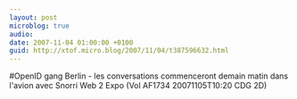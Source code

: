 ```yaml
---
layout: post
microblog: true
audio: 
date: 2007-11-04 01:00:00 +0100
guid: http://xtof.micro.blog/2007/11/04/t387596632.html
---
```

#OpenID gang Berlin - les conversations commenceront demain matin dans l'avion avec Snorri  Web 2 Expo (Vol AF1734 20071105T10:20 CDG 2D)
